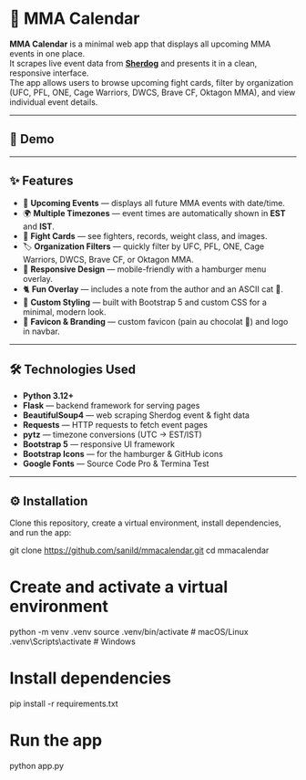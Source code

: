# 🥊 MMA Calendar

**MMA Calendar** is a minimal web app that displays all upcoming MMA events in one place.  
It scrapes live event data from **[Sherdog](https://www.sherdog.com/events)** and presents it in a clean, responsive interface.  
The app allows users to browse upcoming fight cards, filter by organization (UFC, PFL, ONE, Cage Warriors, DWCS, Brave CF, Oktagon MMA), and view individual event details.

---

## 📸 Demo



---

## ✨ Features

- 📅 **Upcoming Events** — displays all future MMA events with date/time.  
- 🌍 **Multiple Timezones** — event times are automatically shown in **EST** and **IST**.  
- 🥋 **Fight Cards** — see fighters, records, weight class, and images.  
- 🏷️ **Organization Filters** — quickly filter by UFC, PFL, ONE, Cage Warriors, DWCS, Brave CF, or Oktagon MMA.  
- 📱 **Responsive Design** — mobile-friendly with a hamburger menu overlay.  
- 🐈 **Fun Overlay** — includes a note from the author and an ASCII cat 🐾.  
- 🎨 **Custom Styling** — built with Bootstrap 5 and custom CSS for a minimal, modern look.  
- 🥐 **Favicon & Branding** — custom favicon (pain au chocolat 🥐) and logo in navbar.

---

## 🛠️ Technologies Used

- **Python 3.12+**  
- **Flask** — backend framework for serving pages  
- **BeautifulSoup4** — web scraping Sherdog event & fight data  
- **Requests** — HTTP requests to fetch event pages  
- **pytz** — timezone conversions (UTC → EST/IST)  
- **Bootstrap 5** — responsive UI framework  
- **Bootstrap Icons** — for the hamburger & GitHub icons  
- **Google Fonts** — Source Code Pro & Termina Test  

---

## ⚙️ Installation

Clone this repository, create a virtual environment, install dependencies, and run the app:

git clone https://github.com/sanild/mmacalendar.git
cd mmacalendar

# Create and activate a virtual environment
python -m venv .venv
source .venv/bin/activate   # macOS/Linux
.venv\Scripts\activate      # Windows

# Install dependencies
pip install -r requirements.txt

# Run the app
python app.py
